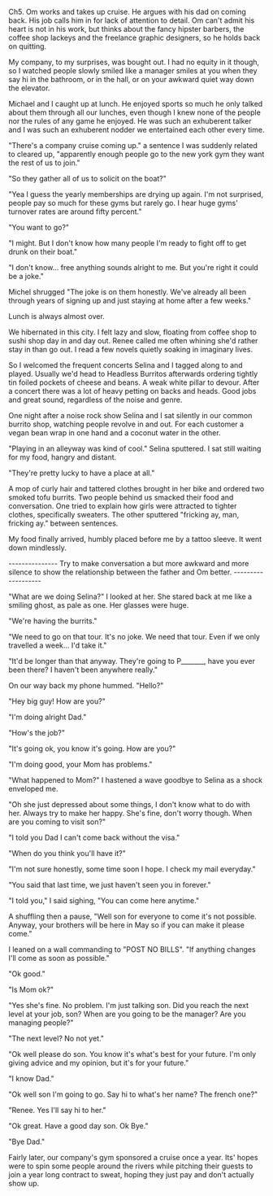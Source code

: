 Ch5. Om works and takes up cruise. He argues with his dad on coming back. His job calls him in for lack of attention to detail. Om can't admit his heart is not in his work, but thinks about the fancy hipster barbers, the coffee shop lackeys and the freelance graphic designers, so he holds back on quitting.


My company, to my surprises, was bought out. I had no equity in it though, so I watched people slowly smiled like a manager smiles at you when they say hi in the bathroom, or in the hall, or on your awkward quiet way down the elevator.

Michael and I caught up at lunch. He enjoyed sports so much he only talked about them through all our lunches, even though I knew none of the people nor the rules of any game he enjoyed. He was such an exhuberent talker and I was such an exhuberent nodder we entertained each other every time.

"There's a company cruise coming up." a sentence I was suddenly related to cleared up, "apparently enough people go to the new york gym they want the rest of us to join."

"So they gather all of us to solicit on the boat?"

"Yea I guess the yearly memberships are drying up again. I'm not surprised, people pay so much for these gyms but rarely go. I hear huge gyms' turnover rates are around fifty percent."

"You want to go?"

"I might. But I don't know how many people I'm ready to fight off to get drunk on their boat."

"I don't know... free anything sounds alright to me. But you're right it could be a joke."

Michel shrugged "The joke is on them honestly. We've already all been through years of signing up and just staying at home after a few weeks."

Lunch is always almost over.

We hibernated in this city. I felt lazy and slow, floating from coffee shop to sushi shop day in and day out. Renee called me often whining she'd rather stay in than go out. I read a few novels quietly soaking in imaginary lives.

So I welcomed the frequent concerts Selina and I tagged along to and played. Usually we'd head to Headless Burritos afterwards ordering tightly tin foiled pockets of cheese and beans. A weak white pillar to devour. After a concert there was a lot of heavy petting on backs and heads. Good jobs and great sound, regardless of the noise and genre.

One night after a noise rock show Selina and I sat silently in our common burrito shop, watching people revolve in and out. For each customer a vegan bean wrap in one hand and a coconut water in the other.

"Playing in an alleyway was kind of cool." Selina sputtered. I sat still waiting for my food, hangry and distant.

"They're pretty lucky to have a place at all."

A mop of curly hair and tattered clothes brought in her bike and ordered two smoked tofu burrits. Two people behind us smacked their food and conversation. One tried to explain how girls were attracted to tighter clothes, specifically sweaters. The other sputtered "fricking ay, man, fricking ay." between sentences.

My food finally arrived, humbly placed before me by a tattoo sleeve. It went down mindlessly.



--------------- Try to make conversation a but more awkward and more silence to show the relationship between the father and Om better. -------------------



"What are we doing Selina?" I looked at her. She stared back at me like a smiling ghost, as pale as one. Her glasses were huge.

"We're having the burrits."

"We need to go on that tour. It's no joke. We need that tour. Even if we only travelled a week... I'd take it."

"It'd be longer than that anyway. They're going to P_______, have you ever been there? I haven't been anywhere really."

On our way back my phone hummed. "Hello?"

"Hey big guy! How are you?"

"I'm doing alright Dad."

"How's the job?"

"It's going ok, you know it's going. How are you?"

"I'm doing good, your Mom has problems."

"What happened to Mom?" I hastened a wave goodbye to Selina as a shock enveloped me.

"Oh she just depressed about some things, I don't know what to do with her. Always try to make her happy. She's fine, don't worry though. When are you coming to visit son?"

"I told you Dad I can't come back without the visa."

"When do you think you'll have it?"

"I'm not sure honestly, some time soon I hope. I check my mail everyday."

"You said that last time, we just haven't seen you in forever."

"I told you," I said sighing, "You can come here anytime."

A shuffling then a pause, "Well son for everyone to come it's not possible. Anyway, your brothers will be here in May so if you can make it please come."

I leaned on a wall commanding to "POST NO BILLS". "If anything changes I'll come as soon as possible."

"Ok good."

"Is Mom ok?"

"Yes she's fine. No problem. I'm just talking son. Did you reach the next level at your job, son? When are you going to be the manager? Are you managing people?"

"The next level? No not yet."

"Ok well please do son. You know it's what's best for your future. I'm only giving advice and my opinion, but it's for your future."

"I know Dad."

"Ok well son I'm going to go. Say hi to what's her name? The french one?"

"Renee. Yes I'll say hi to her."

"Ok great. Have a good day son. Ok Bye."

"Bye Dad."

Fairly later, our company's gym sponsored a cruise once a year. Its' hopes were to spin some people around the rivers while pitching their guests to join a year long contract to sweat, hoping they just pay and don't actually show up.
